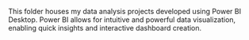 This folder houses my data analysis projects developed using Power BI Desktop. Power BI allows for intuitive and powerful data visualization, enabling quick insights and interactive dashboard creation.
